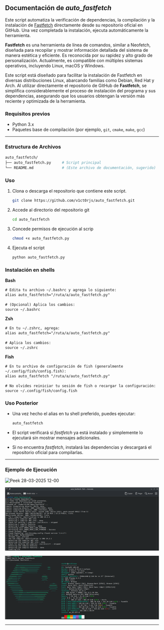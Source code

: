 ## Documentación de *auto_fastfetch*

Este script automatiza la verificación de dependencias, la compilación y la instalación de [Fastfetch](https://github.com/fastfetch-cli/fastfetch) directamente desde su repositorio oficial en GitHub. Una vez completada la instalación, ejecuta automáticamente la herramienta.

**Fastfetch** es una herramienta de línea de comandos, similar a Neofetch, diseñada para recopilar y mostrar información detallada del sistema de manera estética y eficiente. Es reconocida por su rapidez y alto grado de personalización. Actualmente, es compatible con múltiples sistemas operativos, incluyendo Linux, macOS y Windows.

Este script está diseñado para facilitar la instalación de Fastfetch en diversas distribuciones Linux, abarcando familias como Debian, Red Hat y Arch. Al utilizar directamente el repositorio de GitHub de **Fastfetch**, se simplifica considerablemente el proceso de instalación del programa y sus dependencias, asegurando que los usuarios obtengan la versión más reciente y optimizada de la herramienta.

### Requisitos previos

- Python 3.x
- Paquetes base de compilación (por ejemplo, `git`, `cmake`, `make`, `gcc`)

------

### Estructura de Archivos

```bash
auto_fastfetch/
├── auto_fastfetch.py     # Script principal
└── README.md             # (Este archivo de documentación, sugerido)
```



### Uso

 1. Clona o descarga el repositorio que contiene este script.

    ```bash
    git clone https://github.com/v1ct0rjs/auto_fastfetch.git
    ```

    

 2. Accede al directorio del repositorio git

    ```bash
    cd auto_fastfetch
    ```

    

 3. Concede permisos de ejecución al scrip

    ```bash
    chmod +x auto_fastfetch.py
    ```

    

 4. Ejecuta el script

    ```bash
    python auto_fastfetch.py
    ```

    

### Instalación en shells

**Bash**

```
# Edita tu archivo ~/.bashrc y agrega lo siguiente:
alias auto_fastfetch="/ruta/a/auto_fastfetch.py"

# (Opcional) Aplica los cambios:
source ~/.bashrc
```

**Zsh**

```
# En tu ~/.zshrc, agrega:
alias auto_fastfetch="/ruta/a/auto_fastfetch.py"

# Aplica los cambios:
source ~/.zshrc
```

**Fish**

```
# En tu archivo de configuración de fish (generalmente ~/.config/fish/config.fish):
alias auto_fastfetch "/ruta/a/auto_fastfetch.py"

# No olvides reiniciar tu sesión de fish o recargar la configuración:
source ~/.config/fish/config.fish
```

### Uso Posterior

- Una vez hecho el alias en tu shell preferido, puedes ejecutar:

  ```bash
  auto_fastfetch
  ```

- El script verificará si *fastfetch* ya está instalado y simplemente lo ejecutará sin mostrar mensajes adicionales.

- Si no encuentra *fastfetch*, instalará las dependencias y descargará el repositorio oficial para compilarlas.

------

### Ejemplo de Ejecución

![Peek 28-03-2025 12-00](https://github.com/v1ct0rjs/auto_fastfetch/blob/main/Peek%2028-03-2025%2012-00.gif)

![image-20250328112122525](https://github.com/v1ct0rjs/auto_fastfetch/blob/main/image-20250328112122525.png)

![image-20250328112154565](https://github.com/v1ct0rjs/auto_fastfetch/blob/main/image-20250328112154565.png)



------